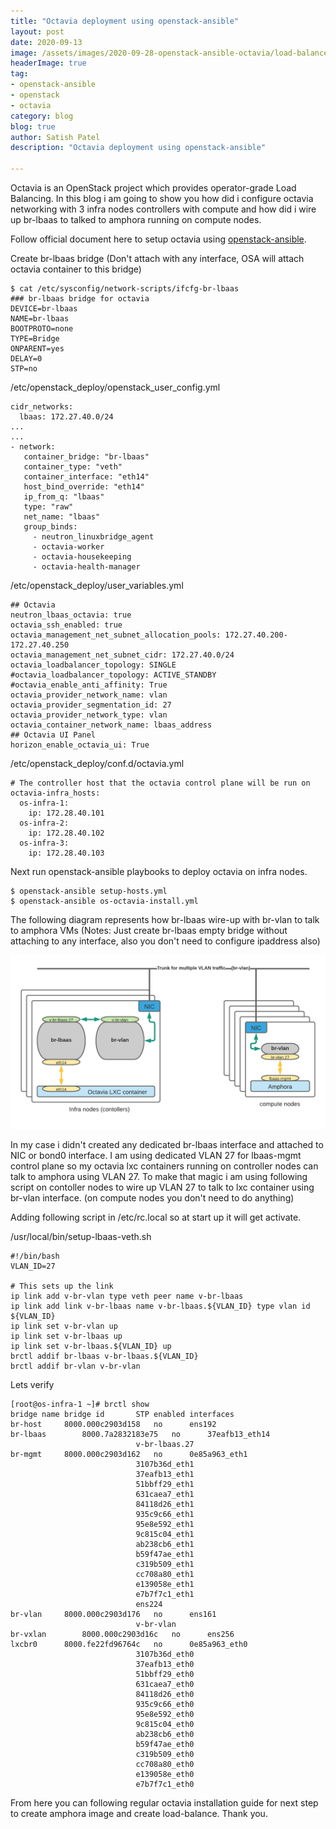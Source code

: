 ```yaml
---
title: "Octavia deployment using openstack-ansible"
layout: post
date: 2020-09-13
image: /assets/images/2020-09-28-openstack-ansible-octavia/load-balancer-main.png
headerImage: true
tag:
- openstack-ansible
- openstack
- octavia
category: blog
blog: true
author: Satish Patel
description: "Octavia deployment using openstack-ansible"

---
```


Octavia is an OpenStack project which provides operator-grade Load Balancing. In this blog i am going to show you how did i configure octavia networking with 3 infra nodes controllers with compute and how did i wire up br-lbaas to talked to amphora running on compute nodes. 

Follow official document here to setup octavia using [openstack-ansible](https://docs.openstack.org/openstack-ansible-os_octavia/latest/configure-octavia.html#openstack-ansible-deployment). 

Create br-lbaas bridge (Don't attach with any interface, OSA will attach octavia container to this bridge)

```
$ cat /etc/sysconfig/network-scripts/ifcfg-br-lbaas
### br-lbaas bridge for octavia 
DEVICE=br-lbaas
NAME=br-lbaas
BOOTPROTO=none
TYPE=Bridge
ONPARENT=yes
DELAY=0
STP=no
```
/etc/openstack_deploy/openstack_user_config.yml

```
cidr_networks:
  lbaas: 172.27.40.0/24
...
...
- network:
   container_bridge: "br-lbaas"
   container_type: "veth"
   container_interface: "eth14"
   host_bind_override: "eth14"
   ip_from_q: "lbaas"
   type: "raw"
   net_name: "lbaas"
   group_binds:
     - neutron_linuxbridge_agent
     - octavia-worker
     - octavia-housekeeping
     - octavia-health-manager
```

/etc/openstack_deploy/user_variables.yml

```
## Octavia
neutron_lbaas_octavia: true
octavia_ssh_enabled: true
octavia_management_net_subnet_allocation_pools: 172.27.40.200-172.27.40.250
octavia_management_net_subnet_cidr: 172.27.40.0/24
octavia_loadbalancer_topology: SINGLE
#octavia_loadbalancer_topology: ACTIVE_STANDBY
#octavia_enable_anti_affinity: True
octavia_provider_network_name: vlan
octavia_provider_segmentation_id: 27
octavia_provider_network_type: vlan
octavia_container_network_name: lbaas_address
## Octavia UI Panel
horizon_enable_octavia_ui: True
```

/etc/openstack_deploy/conf.d/octavia.yml

```
# The controller host that the octavia control plane will be run on
octavia-infra_hosts:
  os-infra-1:
    ip: 172.28.40.101
  os-infra-2:
    ip: 172.28.40.102
  os-infra-3:
    ip: 172.28.40.103
```

Next run openstack-ansible playbooks to deploy octavia on infra nodes.

```
$ openstack-ansible setup-hosts.yml
$ openstack-ansible os-octavia-install.yml 

```

The following diagram represents how br-lbaas wire-up with br-vlan to talk to amphora VMs (Notes: Just create br-lbaas empty bridge without attaching to any interface, also you don't need to configure ipaddress also)

![<img>](/assets/images/2020-09-28-openstack-ansible-octavia/octavia-lbaas-network-diagram.png)

In my case i didn't created any dedicated br-lbaas interface and attached to NIC or bond0 interface. I am using dedicated VLAN 27 for lbaas-mgmt control plane so my octavia lxc containers running on controller nodes can talk to amphora using VLAN 27. To make that magic i am using following script on contoller nodes to wire up VLAN 27 to talk to lxc container using br-vlan interface. (on compute nodes you don't need to do anything)

Adding following script in /etc/rc.local so at start up it will get activate. 

/usr/local/bin/setup-lbaas-veth.sh

```
#!/bin/bash
VLAN_ID=27

# This sets up the link
ip link add v-br-vlan type veth peer name v-br-lbaas
ip link add link v-br-lbaas name v-br-lbaas.${VLAN_ID} type vlan id ${VLAN_ID}
ip link set v-br-vlan up
ip link set v-br-lbaas up
ip link set v-br-lbaas.${VLAN_ID} up
brctl addif br-lbaas v-br-lbaas.${VLAN_ID}
brctl addif br-vlan v-br-vlan

```

Lets verify 

```
[root@os-infra-1 ~]# brctl show
bridge name	bridge id		STP enabled	interfaces
br-host		8000.000c2903d158	no		ens192
br-lbaas		8000.7a2832183e75	no		37eafb13_eth14
							v-br-lbaas.27
br-mgmt		8000.000c2903d162	no		0e85a963_eth1
							3107b36d_eth1
							37eafb13_eth1
							51bbff29_eth1
							631caea7_eth1
							84118d26_eth1
							935c9c66_eth1
							95e8e592_eth1
							9c815c04_eth1
							ab238cb6_eth1
							b59f47ae_eth1
							c319b509_eth1
							cc708a80_eth1
							e139058e_eth1
							e7b7f7c1_eth1
							ens224
br-vlan		8000.000c2903d176	no		ens161
							v-br-vlan
br-vxlan		8000.000c2903d16c	no		ens256
lxcbr0		8000.fe22fd96764c	no		0e85a963_eth0
							3107b36d_eth0
							37eafb13_eth0
							51bbff29_eth0
							631caea7_eth0
							84118d26_eth0
							935c9c66_eth0
							95e8e592_eth0
							9c815c04_eth0
							ab238cb6_eth0
							b59f47ae_eth0
							c319b509_eth0
							cc708a80_eth0
							e139058e_eth0
							e7b7f7c1_eth0
```

From here you can following regular octavia installation guide for next step to create amphora image and create load-balance. Thank you. 
